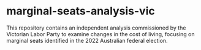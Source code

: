 # marginal-seats-analysis-vic
This repository contains an independent analysis commissioned by the Victorian Labor Party to examine changes in the cost of living, focusing on marginal seats identified in the 2022 Australian federal election.
